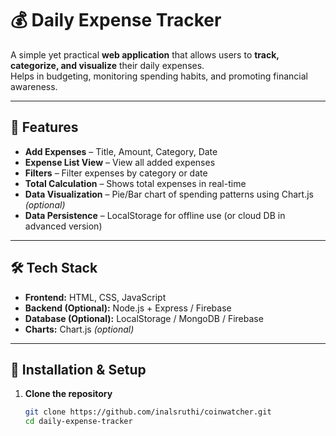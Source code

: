 # 💰 Daily Expense Tracker

A simple yet practical **web application** that allows users to **track, categorize, and visualize** their daily expenses.  
Helps in budgeting, monitoring spending habits, and promoting financial awareness.

---

## 📌 Features

- **Add Expenses** – Title, Amount, Category, Date  
- **Expense List View** – View all added expenses  
- **Filters** – Filter expenses by category or date  
- **Total Calculation** – Shows total expenses in real-time  
- **Data Visualization** – Pie/Bar chart of spending patterns using Chart.js *(optional)*  
- **Data Persistence** – LocalStorage for offline use (or cloud DB in advanced version)  

---

## 🛠 Tech Stack

- **Frontend:** HTML, CSS, JavaScript  
- **Backend (Optional):** Node.js + Express / Firebase  
- **Database (Optional):** LocalStorage / MongoDB / Firebase  
- **Charts:** Chart.js *(optional)*  

---

## 🚀 Installation & Setup

1. **Clone the repository**
   ```bash
   git clone https://github.com/inalsruthi/coinwatcher.git
   cd daily-expense-tracker
